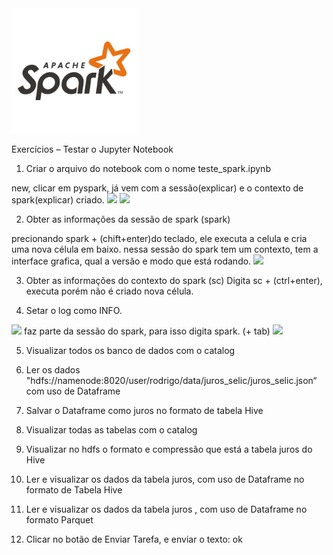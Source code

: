 <img src="https://github.com/vandisney/Spark/blob/main/imagens/spark_logo.jpg" width="200"/>

Exercícios – Testar o Jupyter Notebook

1. Criar o arquivo do notebook com o nome teste_spark.ipynb

new, clicar em pyspark, já vem com a sessão(explicar) e o contexto de spark(explicar) criado.
<img src="https://github.com/vandisney/Spark/blob/main/imagens/sessao.jpg"/>
<img src="https://github.com/vandisney/Spark/blob/main/imagens/sessão2.jpg"/>

2. Obter as informações da sessão de spark (spark)

precionando spark + (chift+enter)do teclado, ele executa a celula e cria uma nova célula em baixo.
nessa sessão do spark tem um contexto, tem a interface grafica, qual a versão e modo que está rodando.
<img src="https://github.com/vandisney/Spark/blob/main/imagens/sessão3.jpg"/>

3. Obter as informações do contexto do spark (sc)
Digita sc + (ctrl+enter), executa porém não é criado nova célula.


4. Setar o log como INFO.
<img src="https://github.com/vandisney/Spark/blob/main/imagens/sessão4.jpg"/>
faz parte da sessão do spark, para isso digita spark. (+ tab)
 <img src="https://github.com/vandisney/Spark/blob/main/imagens/sessão5.jpg"/>

5. Visualizar todos os banco de dados com o catalog

6. Ler os dados "hdfs://namenode:8020/user/rodrigo/data/juros_selic/juros_selic.json“ com uso de Dataframe

7. Salvar o Dataframe como juros no formato de tabela Hive

8. Visualizar todas as tabelas com o catalog

9. Visualizar no hdfs o formato e compressão que está a tabela juros do Hive

10. Ler e visualizar os dados da tabela juros, com uso de Dataframe no formato de Tabela Hive

11. Ler e visualizar os dados da tabela juros , com uso de Dataframe no formato Parquet

12. Clicar no botão de Enviar Tarefa, e enviar o texto: ok
